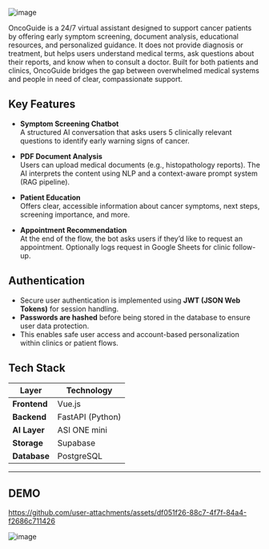 ![image](https://github.com/user-attachments/assets/feb0e848-b395-4991-b310-177acfe0a08c)

OncoGuide is a 24/7 virtual assistant designed to support cancer patients by offering early symptom screening, document analysis, educational resources, and personalized guidance. It does not provide diagnosis or treatment, but helps users understand medical terms, ask questions about their reports, and know when to consult a doctor. Built for both patients and clinics, OncoGuide bridges the gap between overwhelmed medical systems and people in need of clear, compassionate support.


##  Key Features

- **Symptom Screening Chatbot**  
  A structured AI conversation that asks users 5 clinically relevant questions to identify early warning signs of cancer.

- **PDF Document Analysis**  
  Users can upload medical documents (e.g., histopathology reports). The AI interprets the content using NLP and a context-aware prompt system (RAG pipeline).

- **Patient Education**  
  Offers clear, accessible information about cancer symptoms, next steps, screening importance, and more.

- **Appointment Recommendation**  
  At the end of the flow, the bot asks users if they’d like to request an appointment. Optionally logs request in Google Sheets for clinic follow-up.
  
##  Authentication

- Secure user authentication is implemented using **JWT (JSON Web Tokens)** for session handling.
- **Passwords are hashed** before being stored in the database to ensure user data protection.
- This enables safe user access and account-based personalization within clinics or patient flows.

##  Tech Stack

| Layer        | Technology                    |
|--------------|-------------------------------|
| **Frontend** | Vue.js                        |
| **Backend**  | FastAPI (Python)              |
| **AI Layer** | ASI ONE mini                  |
| **Storage**  | Supabase                      |
| **Database** | PostgreSQL                    |

---
## DEMO



https://github.com/user-attachments/assets/df051f26-88c7-4f7f-84a4-f2686c711426


![image](https://github.com/user-attachments/assets/bfad7655-366a-4035-a161-59da6171cb4a)

